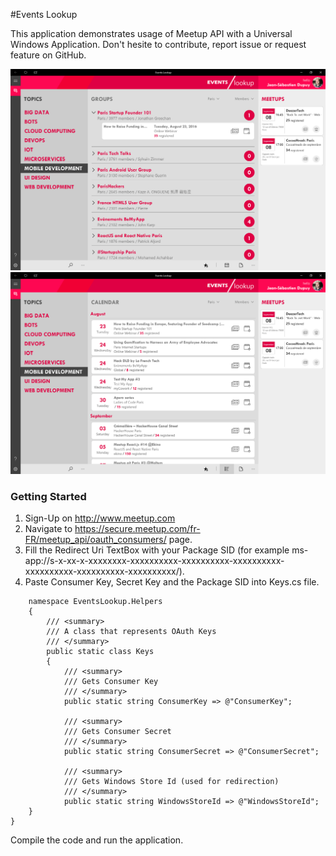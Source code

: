 #Events Lookup

This application demonstrates usage of Meetup API with a Universal Windows Application. 
Don't hesite to contribute, report issue or request feature on GitHub.

![Image of EventsLookup](./EventsLookup/EventsLookup/Assets/Commons/Design/Screenshot-1.png)
![Image of EventsLookup](./EventsLookup/EventsLookup/Assets/Commons/Design/Screenshot-2.png)

### Getting Started

1. Sign-Up on http://www.meetup.com
2. Navigate to https://secure.meetup.com/fr-FR/meetup_api/oauth_consumers/ page.
3. Fill the Redirect Uri TextBox with your Package SID (for example 
ms-app://s-x-xx-x-xxxxxxxx-xxxxxxxxxx-xxxxxxxxxx-xxxxxxxxxx-xxxxxxxxxx-xxxxxxxxxx-xxxxxxxxxx/).
4. Paste Consumer Key, Secret Key and the Package SID into Keys.cs file.

```
    namespace EventsLookup.Helpers
    {
        /// <summary>
        /// A class that represents OAuth Keys
        /// </summary>
        public static class Keys
        {
            /// <summary>
            /// Gets Consumer Key
            /// </summary>
            public static string ConsumerKey => @"ConsumerKey";

            /// <summary>
            /// Gets Consumer Secret
            /// </summary>
            public static string ConsumerSecret => @"ConsumerSecret";

            /// <summary>
            /// Gets Windows Store Id (used for redirection)
            /// </summary>
            public static string WindowsStoreId => @"WindowsStoreId";
    }
}
```

Compile the code and run the application.
